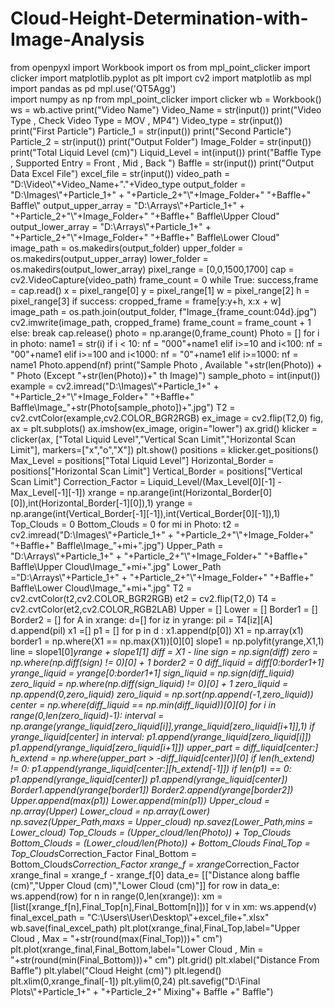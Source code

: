 # Cloud-Height-Determination-with-Image-Analysis
from openpyxl import Workbook
import os
from mpl_point_clicker import clicker
import matplotlib.pyplot as plt
import cv2
import matplotlib as mpl
import pandas as pd
mpl.use('QT5Agg')                                   
import numpy as np
from mpl_point_clicker import clicker 
wb = Workbook()
ws = wb.active
print("Video Name")
Video_Name = str(input())
print("Video Type , Check Video Type = MOV , MP4")
Video_type = str(input())
print("First Particle")
Particle_1 = str(input())
print("Second Particle")
Particle_2 = str(input())
print("Output Folder")
Image_Folder = str(input())
print("Total Liquid Level (cm)")
Liquid_Level = int(input())
print("Baffle Type , Supported Entry = Front , Mid , Back ")
Baffle = str(input())
print("Output Data Excel File")
excel_file = str(input())
video_path = "D:\\Video\\"+Video_Name+"."+Video_type
output_folder = "D:\\Images\\"+Particle_1+" + "+Particle_2+"\\"+Image_Folder+" "+Baffle+" Baffle\\"
output_upper_array = "D:\\Arrays\\"+Particle_1+" + "+Particle_2+"\\"+Image_Folder+" "+Baffle+" Baffle\\Upper Cloud"
output_lower_array = "D:\\Arrays\\"+Particle_1+" + "+Particle_2+"\\"+Image_Folder+" "+Baffle+" Baffle\\Lower Cloud"
image_path = os.makedirs(output_folder)
upper_folder = os.makedirs(output_upper_array)
lower_folder = os.makedirs(output_lower_array)
pixel_range = [0,0,1500,1700] 
cap = cv2.VideoCapture(video_path)
frame_count = 0
while True:
    success,frame = cap.read()
    x = pixel_range[0]
    y = pixel_range[1]
    w = pixel_range[2]
    h = pixel_range[3]
    if success:
        cropped_frame = frame[y:y+h, x:x + w]
        image_path = os.path.join(output_folder, f"Image_{frame_count:04d}.jpg")
        cv2.imwrite(image_path, cropped_frame)
        frame_count = frame_count + 1
    else:
        break
cap.release()
photo = np.arange(0,frame_count)
Photo = []
for i in photo:
    name1 = str(i)
    if i < 10:
        nf = "000"+name1
    elif i>=10 and i<100:
        nf = "00"+name1
    elif i>=100 and i<1000:
        nf = "0"+name1
    elif i>=1000:
        nf = name1
    Photo.append(nf)
print("Sample Photo , Available "+str(len(Photo)) + " Photo (Except "+str(len(Photo))+" th Image)")
sample_photo = int(input())
example = cv2.imread("D:\\Images\\"+Particle_1+" + "+Particle_2+"\\"+Image_Folder+" "+Baffle+" Baffle\\Image_"+str(Photo[sample_photo])+".jpg")
T2 = cv2.cvtColor(example,cv2.COLOR_BGR2RGB)
ex_image = cv2.flip(T2,0)
fig, ax = plt.subplots()
ax.imshow(ex_image, origin="lower")
ax.grid()
klicker = clicker(ax, ["Total Liquid Level","Vertical Scan Limit","Horizontal Scan Limit"], markers=["x","o","X"])
plt.show()
positions = klicker.get_positions()
Max_Level = positions["Total Liquid Level"]
Horizontal_Border = positions["Horizontal Scan Limit"]
Vertical_Border = positions["Vertical Scan Limit"]
Correction_Factor = Liquid_Level/(Max_Level[0][-1] - Max_Level[-1][-1])
xrange = np.arange(int(Horizontal_Border[0][0]),int(Horizontal_Border[-1][0]),1)
yrange = np.arange(int(Vertical_Border[-1][-1]),int(Vertical_Border[0][-1]),1)
Top_Clouds = 0
Bottom_Clouds = 0
for mi in Photo:
    t2 = cv2.imread("D:\\Images\\"+Particle_1+" + "+Particle_2+"\\"+Image_Folder+" "+Baffle+" Baffle\\Image_"+mi+".jpg")
    Upper_Path = "D:\\Arrays\\"+Particle_1+" + "+Particle_2+"\\"+Image_Folder+" "+Baffle+" Baffle\\Upper Cloud\\Image_"+mi+".jpg"
    Lower_Path ="D:\\Arrays\\"+Particle_1+" + "+Particle_2+"\\"+Image_Folder+" "+Baffle+" Baffle\\Lower Cloud\\Image_"+mi+".jpg"
    T2 = cv2.cvtColor(t2,cv2.COLOR_BGR2RGB)
    et2 = cv2.flip(T2,0)
    T4 = cv2.cvtColor(et2,cv2.COLOR_RGB2LAB)
    Upper = []
    Lower = []
    Border1 = []
    Border2 = []
    for A in xrange:
        d=[]
        for iz in yrange:
            pil = T4[iz][A]
            d.append(pil)
        x1 =[]
        p1 = []
        for p in d :
            x1.append(p[0])
        X1 = np.array(x1)
        border1 = np.where(X1 == np.max(X1))[0][0]
        slope1 = np.polyfit(yrange,X1,1)
        line = slope1[0]*yrange + slope1[1]
        diff = X1 - line
        sign = np.sign(diff)
        zero = np.where(np.diff(sign) != 0)[0] + 1
        border2 = 0
        diff_liquid = diff[0:border1+1]
        yrange_liquid = yrange[0:border1+1]
        sign_liquid = np.sign(diff_liquid)
        zero_liquid = np.where(np.diff(sign_liquid) != 0)[0] + 1
        zero_liquid = np.append(0,zero_liquid)
        zero_liquid = np.sort(np.append(-1,zero_liquid))
        center = np.where(diff_liquid == np.min(diff_liquid))[0][0]
        for i in range(0,len(zero_liquid)-1):
            interval = np.arange(yrange_liquid[zero_liquid[i]],yrange_liquid[zero_liquid[i+1]],1)
            if yrange_liquid[center] in interval:
                p1.append(yrange_liquid[zero_liquid[i]])
                p1.append(yrange_liquid[zero_liquid[i+1]])
        upper_part = diff_liquid[center:]
        h_extend = np.where(upper_part > -diff_liquid[center])[0]
        if len(h_extend) != 0:
            p1.append(yrange_liquid[center:][h_extend[-1]])
        if len(p1) == 0:
            p1.append(yrange_liquid[center])
            p1.append(yrange_liquid[center])
        Border1.append(yrange[border1])
        Border2.append(yrange[border2])
        Upper.append(max(p1))
        Lower.append(min(p1))
    Upper_cloud = np.array(Upper)
    Lower_cloud = np.array(Lower)
    np.savez(Upper_Path,maxs = Upper_cloud)
    np.savez(Lower_Path,mins = Lower_cloud)
    Top_Clouds = (Upper_cloud/len(Photo)) + Top_Clouds
    Bottom_Clouds = (Lower_cloud/len(Photo)) + Bottom_Clouds
Final_Top = Top_Clouds*Correction_Factor
Final_Bottom = Bottom_Clouds*Correction_Factor
xrange_f = xrange*Correction_Factor
xrange_final = xrange_f - xrange_f[0]
data_e= [["Distance along baffle (cm)","Upper Cloud (cm)","Lower Cloud (cm)"]]
for row in data_e:
    ws.append(row)
for n in range(0,len(xrange)):
    xm = [list([xrange_f[n],Final_Top[n],Final_Bottom[n]])]
    for v in xm:
        ws.append(v)
final_excel_path = "C:\\Users\\User\\Desktop\\"+excel_file+".xlsx"
wb.save(final_excel_path)
plt.plot(xrange_final,Final_Top,label="Upper Cloud , Max = "+str(round(max(Final_Top)))+" cm")
plt.plot(xrange_final,Final_Bottom,label="Lower Cloud , Min = "+str(round(min(Final_Bottom)))+" cm")
plt.grid()
plt.xlabel("Distance From Baffle")
plt.ylabel("Cloud Height (cm)")
plt.legend()
plt.xlim(0,xrange_final[-1])
plt.ylim(0,24)
plt.savefig("D:\\Final Plots\\"+Particle_1+" + "+Particle_2+" Mixing"+ Baffle +" Baffle")
